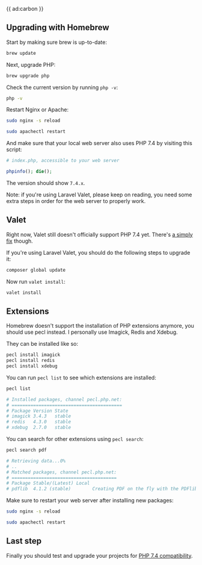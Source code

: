 {{ ad:carbon }}

## Upgrading with Homebrew

Start by making sure brew is up-to-date:

```bash
brew update
```

Next, upgrade PHP:

```bash
brew upgrade php
```

Check the current version by running `php -v`: 

```bash
php -v
```

Restart Nginx or Apache:

```bash
sudo nginx -s reload
```

```bash
sudo apachectl restart
```

And make sure that your local web server also uses PHP 7.4 by visiting this script:

```php
# index.php, accessible to your web server

phpinfo(); die();
```

The version should show `7.4.x`.

Note: if you're using Laravel Valet, please keep on reading, 
you need some extra steps in order for the web server to properly work. 

## Valet

<div class="author">
Right now, Valet still doesn't officially support PHP 7.4 yet. There's <a href="https://github.com/laravel/valet/issues/848" target="_blank" rel="noopener noreferrer">a simply fix</a> though.
</div>

If you're using Laravel Valet, you should do the following steps to upgrade it:

```bash
composer global update
```

Now run `valet install`:

```bash
valet install
```

## Extensions

Homebrew doesn't support the installation of PHP extensions anymore, you should use pecl instead.
I personally use Imagick, Redis and Xdebug. 

They can be installed like so:

```bash
pecl install imagick
pecl install redis
pecl install xdebug
``` 

You can run `pecl list` to see which extensions are installed:

```bash
pecl list

# Installed packages, channel pecl.php.net:
# =========================================
# Package Version State
# imagick 3.4.3   stable
# redis   4.3.0   stable
# xdebug  2.7.0   stable
```

You can search for other extensions using `pecl search`:

```bash
pecl search pdf

# Retrieving data...0%
# ..
# Matched packages, channel pecl.php.net:
# =======================================
# Package Stable/(Latest) Local
# pdflib  4.1.2 (stable)        Creating PDF on the fly with the PDFlib library
```

Make sure to restart your web server after installing new packages:

```bash
sudo nginx -s reload
```

```bash
sudo apachectl restart
```

## Last step

Finally you should test and upgrade your projects for [PHP 7.4 compatibility](*/blog/new-in-php-74). 
